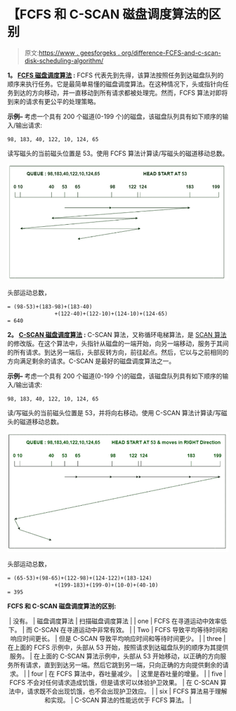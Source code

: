 # 【FCFS 和 C-SCAN 磁盘调度算法的区别

> 原文:[https://www . geesforgeks . org/difference-FCFS-and-c-scan-disk-scheduling-algorithm/](https://www.geeksforgeeks.org/difference-between-fcfs-and-c-scan-disk-scheduling-algorithm/)

**1。 [FCFS 磁盘调度算法](https://www.geeksforgeeks.org/fcfs-disk-scheduling-algorithms/) :**
FCFS 代表先到先得，该算法按照任务到达磁盘队列的顺序来执行任务。它是最简单易懂的磁盘调度算法。在这种情况下，头或指针向任务到达的方向移动，并一直移动到所有请求都被处理完。然而，FCFS 算法对即将到来的请求有更公平的处理策略。

**示例–**
考虑一个具有 200 个磁道(0-199 个)的磁盘，该磁盘队列具有如下顺序的输入/输出请求:

```
98, 183, 40, 122, 10, 124, 65
```

读写磁头的当前磁头位置是 53。使用 FCFS 算法计算读/写磁头的磁道移动总数。

![](img/37853e53933683a8d924e5771379a206.png)

头部运动总数，

```
= (98-53)+(183-98)+(183-40)
               +(122-40)+(122-10)+(124-10)+(124-65)
= 640

```

**2。 [C-SCAN 磁盘调度算法](https://www.geeksforgeeks.org/c-scan-disk-scheduling-algorithm/) :**
C-SCAN 算法，又称循环电梯算法，是 [SCAN 算法](https://www.geeksforgeeks.org/scan-elevator-disk-scheduling-algorithms/)的修改版。在这个算法中，头指针从磁盘的一端开始，向另一端移动，服务于其间的所有请求。到达另一端后，头部反转方向，前往起点。然后，它以与之前相同的方向满足剩余的请求。C-SCAN 是最好的磁盘调度算法之一。

**示例–**
考虑一个具有 200 个磁道(0-199 个)的磁盘，该磁盘队列具有如下顺序的输入/输出请求:

```
98, 183, 40, 122, 10, 124, 65
```

读/写磁头的当前磁头位置是 53，并将向右移动。使用 C-SCAN 算法计算读/写磁头的磁道移动总数。

![](img/f4312f251bb8f21c2ef7d40ae152335f.png)

头部运动总数，

```
= (65-53)+(98-65)+(122-98)+(124-122)+(183-124)
               +(199-183)+(199-0)+(10-0)+(40-10)
= 395

```

**FCFS 和 C-SCAN 磁盘调度算法的区别:**

<center>

| 没有。 | 磁盘调度算法 | 扫描磁盘调度算法 |
| one | FCFS 在寻道运动中效率低下。 | 而 C-SCAN 在寻道运动中非常有效。 |
| Two | FCFS 导致平均等待时间和响应时间更长。 | 但是 C-SCAN 导致平均响应时间和等待时间更少。 |
| three | 在上面的 FCFS 示例中，头部从 53 开始，按照请求到达磁盘队列的顺序为其提供服务。 | 在上面的 C-SCAN 算法示例中，头部从 53 开始移动，以正确的方向服务所有请求，直到到达另一端。然后它跳到另一端，只向正确的方向提供剩余的请求。 |
| four | 在 FCFS 算法中，吞吐量减少。 | 这里是吞吐量的增量。 |
| five | FCFS 不会对任何请求造成饥饿，但是请求可以体验护卫效果。 | 在 C-SCAN 算法中，请求既不会出现饥饿，也不会出现护卫效应。 |
| six | FCFS 算法易于理解和实现。 | C-SCAN 算法的性能远优于 FCFS 算法。 |

</center>